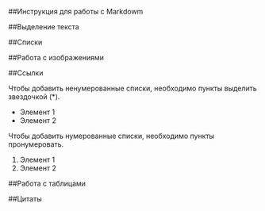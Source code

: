 ##Инструкция для работы с Markdowm

##Выделение текста

##Списки

##Работа с изображениями

##Ссылки

Чтобы добавить ненумерованные списки, необходимо пункты выделить звездочкой (*).
* Элемент 1
* Элемент 2

Чтобы добавить нумерованные списки, необходимо пункты пронумеровать.
1. Элемент 1
2. Элемент 2

##Работа с таблицами

##Цитаты